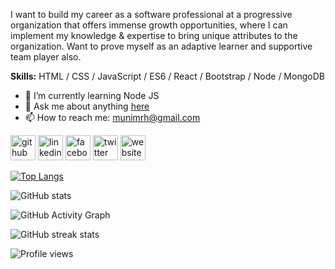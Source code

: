 I want to build my career as a software professional at a progressive organization that offers immense growth opportunities, where I can implement my knowledge & expertise to bring unique attributes to the organization. Want to prove myself as an adaptive learner and supportive team player also.

**Skills:**  HTML / CSS / JavaScript / ES6 / React / Bootstrap / Node / MongoDB

- 🌱 I’m currently learning Node JS 
- 💬 Ask me about anything [here](https://web.facebook.com/munimrh/) 
- 📫 How to reach me: munimrh@gmail.com 


[<img src='https://cdn.jsdelivr.net/npm/simple-icons@3.0.1/icons/github.svg' alt='github' height='40'>](https://github.com/munimrahman)  [<img src='https://cdn.jsdelivr.net/npm/simple-icons@3.0.1/icons/linkedin.svg' alt='linkedin' height='40'>](https://www.linkedin.com/in/munimrahman/)  [<img src='https://cdn.jsdelivr.net/npm/simple-icons@3.0.1/icons/facebook.svg' alt='facebook' height='40'>](https://www.facebook.com/munimrh)  [<img src='https://cdn.jsdelivr.net/npm/simple-icons@3.0.1/icons/twitter.svg' alt='twitter' height='40'>](https://twitter.com/Munim_Rahman)  [<img src='https://cdn.jsdelivr.net/npm/simple-icons@3.0.1/icons/icloud.svg' alt='website' height='40'>](https://munimrahman.com/)  

[![Top Langs](https://github-readme-stats.vercel.app/api/top-langs/?username=munimrahman)](https://github.com/anuraghazra/github-readme-stats)

![GitHub stats](https://github-readme-stats.vercel.app/api?username=munimrahman&show_icons=true)  

![GitHub Activity Graph](https://activity-graph.herokuapp.com/graph?username=munimrahman)  

![GitHub streak stats](https://github-readme-streak-stats.herokuapp.com/?user=munimrahman)  

![Profile views](https://gpvc.arturio.dev/munimrahman)  

